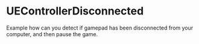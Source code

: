# UEControllerDisconnected

Example how can you detect if gamepad has been disconnected from your computer, and then pause the game. 
